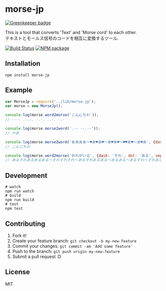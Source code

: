 # morse-jp

[![Greenkeeper badge](https://badges.greenkeeper.io/akameco/morse-jp.svg)](https://greenkeeper.io/)

This is a tool that converts 'Text' and 'Morse cord' to each other.  
テキストとモールス信号のコードを相互に変換するツール.

[![Build Status][travis-image]][travis-url]
[![NPM package][npm-image]][npm-url]

## Installation

```
npm install morse-jp
```

## Example

```js
var MorseJp = require('../lib/morse-jp');
var morse = new MorseJp();

console.log(morse.word2morse('こんにちわ'));
// ---- .-.-. -.-. ..-. -.-

console.log(morse.morse2word('.-- --.--'));
// やあ

console.log(morse.morse2word('ああああ〜♥あ♥あ♥〜あ♥あ♥〜♥♥あ♥〜あ♥あ', {dash: 'あ', dot: '♥', separate: '〜'}));
// こんにちわ

console.log(morse.word2morse('おれがいる', {dash: 'それ', dot: 'ある', separate: '〜'}));
// あるそれあるあるある〜それそれそれ〜あるそれあるある〜あるある〜あるそれ〜それあるそれそれある
```

## Development

```
# watch
npm run watch
# build
npm run build
# test
npm test
```

## Contributing

1. Fork it!
2. Create your feature branch: `git checkout -b my-new-feature`
3. Commit your changes: `git commit -am 'Add some feature'`
4. Push to the branch: `git push origin my-new-feature`
5. Submit a pull request :D

## License
MIT

[travis-image]: https://travis-ci.org/akameco/morse-jp.svg
[travis-url]: https://travis-ci.org/akameco/morse-jp
[npm-url]: https://www.npmjs.com/package/morse-jp
[npm-image]: https://badge.fury.io/js/morse-jp.svg
